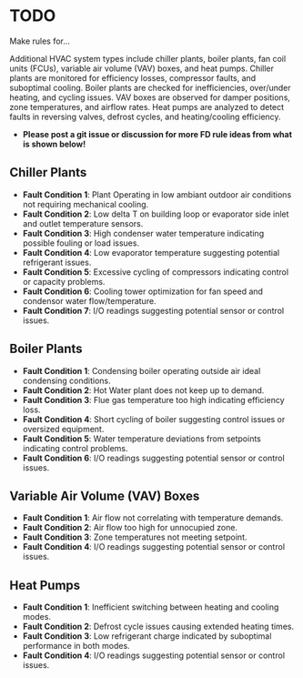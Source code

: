 # TODO 

Make rules for...

Additional HVAC system types include chiller plants, boiler plants, fan coil units (FCUs), variable air volume (VAV) boxes, and heat pumps. Chiller plants are monitored for efficiency losses, compressor faults, and suboptimal cooling. Boiler plants are checked for inefficiencies, over/under heating, and cycling issues. VAV boxes are observed for damper positions, zone temperatures, and airflow rates. Heat pumps are analyzed to detect faults in reversing valves, defrost cycles, and heating/cooling efficiency.

* **Please post a git issue or discussion for more FD rule ideas from what is shown below!**  

## Chiller Plants
* **Fault Condition 1**: Plant Operating in low ambiant outdoor air conditions not requiring mechanical cooling.
* **Fault Condition 2**: Low delta T on building loop or evaporator side inlet and outlet temperature sensors.
* **Fault Condition 3**: High condenser water temperature indicating possible fouling or load issues.
* **Fault Condition 4**: Low evaporator temperature suggesting potential refrigerant issues.
* **Fault Condition 5**: Excessive cycling of compressors indicating control or capacity problems.
* **Fault Condition 6**: Cooling tower optimization for fan speed and condensor water flow/temperature.
* **Fault Condition 7**: I/O readings suggesting potential sensor or control issues.

## Boiler Plants
* **Fault Condition 1**: Condensing boiler operating outside air ideal condensing conditions.
* **Fault Condition 2**: Hot Water plant does not keep up to demand.
* **Fault Condition 3**: Flue gas temperature too high indicating efficiency loss.
* **Fault Condition 4**: Short cycling of boiler suggesting control issues or oversized equipment.
* **Fault Condition 5**: Water temperature deviations from setpoints indicating control problems.
* **Fault Condition 6**: I/O readings suggesting potential sensor or control issues.

## Variable Air Volume (VAV) Boxes
* **Fault Condition 1**: Air flow not correlating with temperature demands.
* **Fault Condition 2**: Air flow too high for unnocupied zone.
* **Fault Condition 3**: Zone temperatures not meeting setpoint.
* **Fault Condition 4**: I/O readings suggesting potential sensor or control issues.

## Heat Pumps
* **Fault Condition 1**: Inefficient switching between heating and cooling modes.
* **Fault Condition 2**: Defrost cycle issues causing extended heating times.
* **Fault Condition 3**: Low refrigerant charge indicated by suboptimal performance in both modes.
* **Fault Condition 4**: I/O readings suggesting potential sensor or control issues.